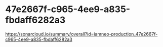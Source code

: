 # 47e2667f-c965-4ee9-a835-fbdaff6282a3
https://sonarcloud.io/summary/overall?id=iamneo-production_47e2667f-c965-4ee9-a835-fbdaff6282a3
